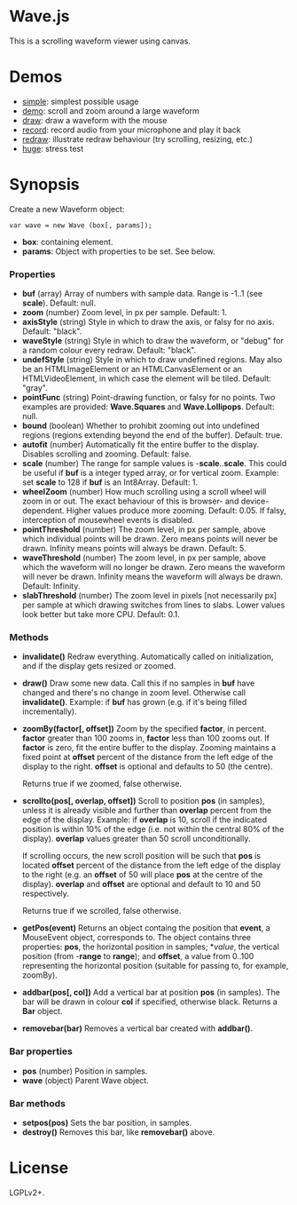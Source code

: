 # Wave.js

This is a scrolling waveform viewer using canvas.

# Demos

- [simple](simple.html): simplest possible usage
- [demo](demo.html): scroll and zoom around a large waveform
- [draw](draw.html): draw a waveform with the mouse
- [record](record.html): record audio from your microphone and play it back
- [redraw](redraw.html): illustrate redraw behaviour (try scrolling, resizing, etc.)
- [huge](huge.html): stress test

# Synopsis
Create a new Waveform object:

    var wave = new Wave (box[, params]);

  - **box**: containing element. 
  - **params**: Object with properties to be set.  See below.
 
### Properties
-   **buf** (array)
     Array of numbers with sample data.  Range is -1..1 (see **scale**).  Default: null.
-  **zoom** (number)
     Zoom level, in px per sample.  Default: 1.
- **axisStyle** (string)
     Style in which to draw the axis, or falsy for no axis.  Default: "black".
- **waveStyle** (string)
     Style in which to draw the waveform, or "debug" for a random colour every redraw.  Default: "black".
- **undefStyle** (string)
     Style in which to draw undefined regions.  May also be an HTMLImageElement or an HTMLCanvasElement or an HTMLVideoElement, in which case the element will be tiled.  Default: "gray".
- **pointFunc** (string)
     Point-drawing function, or falsy for no points.  Two examples are provided: **Wave.Squares** and **Wave.Lollipops**.  Default: null.
- **bound** (boolean)
     Whether to prohibit zooming out into undefined regions (regions extending beyond the end of the buffer).  Default: true.
- **autofit** (number)
     Automatically fit the entire buffer to the display.  Disables scrolling and zooming.  Default: false.
- **scale** (number)
     The range for sample values is -**scale**..**scale**.  This could be useful if **buf** is a integer typed array, or for vertical zoom.  Example: set **scale** to 128 if **buf** is an Int8Array.  Default: 1.
- **wheelZoom** (number)
     How much scrolling using a scroll wheel will zoom in or out.  The exact behaviour of this is browser- and device-dependent.  Higher values produce more zooming.  Default: 0.05.  If falsy, interception of mousewheel events is disabled.
- **pointThreshold** (number)
     The zoom level, in px per sample, above which individual points will be drawn.  Zero means points will never be drawn.  Infinity means points will always be drawn.  Default: 5.
- **waveThreshold** (number)
     The zoom level, in px per sample, above which the waveform will no longer be drawn.  Zero means the waveform will never be drawn.  Infinity means the waveform will always be drawn.  Default: Infinity.
- **slabThreshold** (number)
     The zoom level in pixels [not necessarily px] per sample at which drawing switches from lines to slabs.  Lower values look better but take more CPU.  Default: 0.1.

### Methods
- **invalidate()**
     Redraw everything.  Automatically called on initialization, and if the display gets resized or zoomed.
- **draw()**
     Draw some new data.  Call this if no samples in **buf** have changed and there's no change in zoom level.  Otherwise call **invalidate()**.
Example: if **buf** has grown (e.g. if it's being filled incrementally).

- **zoomBy(factor[, offset])**
     Zoom by the specified **factor**, in percent.  **factor** greater than 100 zooms in, **factor** less than 100 zooms out.  If **factor** is zero, fit the entire buffer to the display.  Zooming maintains a fixed point at **offset** percent of the distance from the left edge of the display to the right.  **offset** is optional and defaults to 50 (the centre).

    Returns true if we zoomed, false otherwise.

- **scrollto(pos[, overlap, offset])**
    Scroll to position **pos** (in samples), unless it is already visible and further than **overlap** percent from the edge of the
    display.  Example: if **overlap** is 10, scroll if the indicated position is within 10% of the edge (i.e. not within the central
    80% of the display).  **overlap** values greater than 50 scroll unconditionally.

    If scrolling occurs, the new scroll position will be such that **pos** is located **offset** percent of the distance from the left edge of the display to the right (e.g. an **offset** of 50 will place **pos** at the centre of the display).
    **overlap** and **offset** are optional and default to 10 and 50 respectively.

    Returns true if we scrolled, false otherwise.

- **getPos(event)**
    Returns an object containg the position that **event**, a MouseEvent object, corresponds to.  The object contains three properties:  **pos**, the horizontal position in samples; **value*, the vertical position (from -**range** to **range**); and **offset**, a value from 0..100 representing the horizontal position (suitable for passing to, for example, zoomBy).

- **addbar(pos[, col])**
    Add a vertical bar at position **pos** (in samples).  The bar will be drawn in colour **col** if specified, otherwise black.  Returns a **Bar** object.
- **removebar(bar)**
    Removes a vertical bar created with **addbar()**.

### Bar properties
- **pos** (number)
    Position in samples.
- **wave** (object)
    Parent Wave object.

### Bar methods
- **setpos(pos)**
    Sets the bar position, in samples.
- **destroy()**
    Removes this bar, like **removebar()** above.

# License

LGPLv2+.

